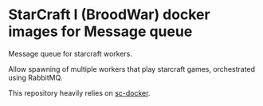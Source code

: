 # StarCraft I (BroodWar) docker images for Message queue

Message queue for starcraft workers.

Allow spawning of multiple workers that play starcraft games,
orchestrated using RabbitMQ.

This repository heavily relies on [sc-docker](https://github.com/Games-and-Simulations/sc-docker).
